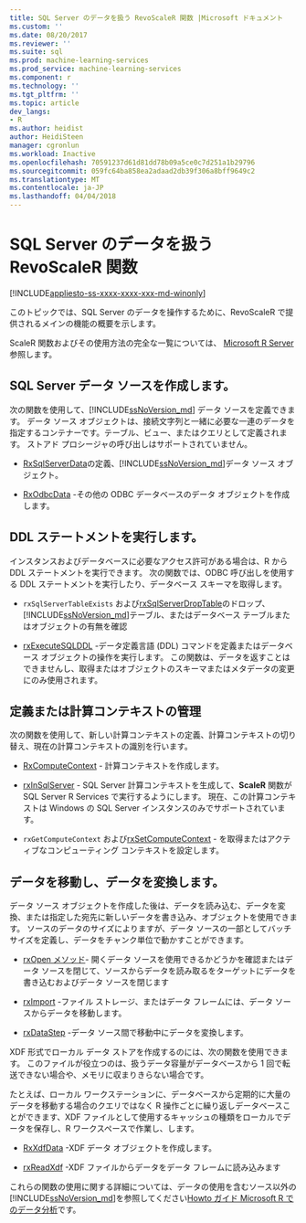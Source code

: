 ```yaml
---
title: SQL Server のデータを扱う RevoScaleR 関数 |Microsoft ドキュメント
ms.custom: ''
ms.date: 08/20/2017
ms.reviewer: ''
ms.suite: sql
ms.prod: machine-learning-services
ms.prod_service: machine-learning-services
ms.component: r
ms.technology: ''
ms.tgt_pltfrm: ''
ms.topic: article
dev_langs:
- R
ms.author: heidist
author: HeidiSteen
manager: cgronlun
ms.workload: Inactive
ms.openlocfilehash: 70591237d61d81dd78b09a5ce0c7d251a1b29796
ms.sourcegitcommit: 059fc64ba858ea2adaad2db39f306a8bff9649c2
ms.translationtype: MT
ms.contentlocale: ja-JP
ms.lasthandoff: 04/04/2018
---
```

# <a name="revoscaler-functions-for-working-with-sql-server-data"></a>SQL Server のデータを扱う RevoScaleR 関数
[!INCLUDE[appliesto-ss-xxxx-xxxx-xxx-md-winonly](../../includes/appliesto-ss-xxxx-xxxx-xxx-md-winonly.md)]

このトピックでは、SQL Server のデータを操作するために、RevoScaleR で提供されるメインの機能の概要を示します。

ScaleR 関数およびその使用方法の完全な一覧については、 [Microsoft R Server](https://docs.microsoft.com/r-server/r-reference/revoscaler/revoscaler)参照します。

## <a name="create-sql-server-data-sources"></a>SQL Server データ ソースを作成します。

次の関数を使用して、[!INCLUDE[ssNoVersion_md](../../includes/ssnoversion-md.md)] データ ソースを定義できます。 データ ソース オブジェクトは、接続文字列と一緒に必要な一連のデータを指定するコンテナーです。テーブル、ビュー、またはクエリとして定義されます。 ストアド プロシージャの呼び出しはサポートされていません。

+ [RxSqlServerData](https://docs.microsoft.com/r-server/r-reference/revoscaler/rxsqlserverdata)の定義、[!INCLUDE[ssNoVersion_md](../../includes/ssnoversion-md.md)]データ ソース オブジェクト。

+ [RxOdbcData](https://docs.microsoft.com/r-server/r-reference/revoscaler/rxodbcdata) -その他の ODBC データベースのデータ オブジェクトを作成します。 

## <a name="perform-ddl-statements"></a>DDL ステートメントを実行します。

インスタンスおよびデータベースに必要なアクセス許可がある場合は、R から DDL ステートメントを実行できます。 次の関数では、ODBC 呼び出しを使用する DDL ステートメントを実行したり、データベース スキーマを取得します。

+ `rxSqlServerTableExists` および[rxSqlServerDropTable](https://docs.microsoft.com/r-server/r-reference/revoscaler/rxsqlserverdroptable)のドロップ、[!INCLUDE[ssNoVersion_md](../../includes/ssnoversion-md.md)]テーブル、またはデータベース テーブルまたはオブジェクトの有無を確認

+ [rxExecuteSQLDDL](https://docs.microsoft.com/r-server/r-reference/revoscaler/rxexecutesqlddl) -データ定義言語 (DDL) コマンドを定義またはデータベース オブジェクトの操作を実行します。 この関数は、データを返すことはできませんし、取得またはオブジェクトのスキーマまたはメタデータの変更にのみ使用されます。

## <a name="define-or-manage-compute-contexts"></a>定義または計算コンテキストの管理

次の関数を使用して、新しい計算コンテキストの定義、計算コンテキストの切り替え、現在の計算コンテキストの識別を行います。

+ [RxComputeContext](https://docs.microsoft.com/r-server/r-reference/revoscaler/rxcomputecontext) - 計算コンテキストを作成します。

+ [rxInSqlServer](https://docs.microsoft.com/r-server/r-reference/revoscaler/rxinsqlserver) - SQL Server 計算コンテキストを生成して、**ScaleR** 関数が SQL Server R Services で実行するようにします。 現在、この計算コンテキストは Windows の SQL Server インスタンスのみでサポートされています。

+ `rxGetComputeContext` および[rxSetComputeContext](https://docs.microsoft.com/r-server/r-reference/revoscaler/rxgetcomputecontext) - を取得またはアクティブなコンピューティング コンテキストを設定します。

## <a name="move-data-and-transform-data"></a>データを移動し、データを変換します。

データ ソース オブジェクトを作成した後は、データを読み込む、データを変換、または指定した宛先に新しいデータを書き込み、オブジェクトを使用できます。 ソースのデータのサイズによりますが、データ ソースの一部としてバッチ サイズを定義し、データをチャンク単位で動かすことができます。

+ [rxOpen メソッド](https://docs.microsoft.com/r-server/r-reference/revoscaler/rxopen-methods)- 開くデータ ソースを使用できるかどうかを確認またはデータ ソースを閉じて、ソースからデータを読み取るをターゲットにデータを書き込むおよびデータ ソースを閉じます

+ [rxImport](https://docs.microsoft.com/r-server/r-reference/revoscaler/rximport) -ファイル ストレージ、またはデータ フレームには、データ ソースからデータを移動します。

+ [rxDataStep](https://docs.microsoft.com/r-server/r-reference/revoscaler/rxdatastep) -データ ソース間で移動中にデータを変換します。

XDF 形式でローカル データ ストアを作成するのには、次の関数を使用できます。 このファイルが役立つのは、扱うデータ容量がデータベースから 1 回で転送できない場合や、メモリに収まりきらない場合です。

たとえば、ローカル ワークステーションに、データベースから定期的に大量のデータを移動する場合のクエリではなく R 操作ごとに繰り返しデータベースことができます、XDF ファイルとして使用するキャッシュの種類をローカルでデータを保存し、R ワークスペースで作業し、します。

+ [RxXdfData](https://docs.microsoft.com/r-server/r-reference/revoscaler/rxxdfdata) -XDF データ オブジェクトを作成します。

+ [rxReadXdf](https://docs.microsoft.com/r-server/r-reference/revoscaler/rxreadxdf) -XDF ファイルからデータをデータ フレームに読み込みます

これらの関数の使用に関する詳細については、データの使用を含むソース以外の[!INCLUDE[ssNoVersion_md](../../includes/ssnoversion-md.md)]を参照してください[Howto ガイド Microsoft R でのデータ分析](https://docs.microsoft.com/r-server/r/how-to-introduction)です。
